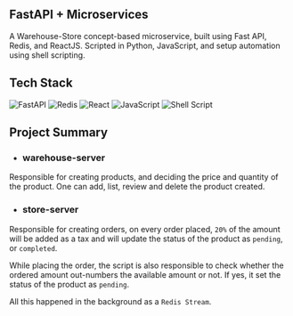 ## FastAPI + Microservices
A Warehouse-Store concept-based microservice, built using Fast API, Redis, and ReactJS. Scripted in Python, JavaScript, and setup automation using shell scripting.

## Tech Stack
![FastAPI](https://img.shields.io/badge/FastAPI-005571?style=for-the-badge&logo=fastapi) ![Redis](https://img.shields.io/badge/redis-%23DD0031.svg?style=for-the-badge&logo=redis&logoColor=white) ![React](https://img.shields.io/badge/react-%2320232a.svg?style=for-the-badge&logo=react&logoColor=%2361DAFB) ![JavaScript](https://img.shields.io/badge/javascript-%23323330.svg?style=for-the-badge&logo=javascript&logoColor=%23F7DF1E) ![Shell Script](https://img.shields.io/badge/shell_script-%23121011.svg?style=for-the-badge&logo=gnu-bash&logoColor=white)

## Project Summary

[]("./img/fastapi-microservice.png)

+ ### warehouse-server
Responsible for creating products, and deciding the price and quantity of the product. One can add, list, review and delete the product created.


+ ### store-server
Responsible for creating orders, on every order placed, `20%` of the amount will be added as a tax and will update the status of the product as `pending`, or `completed`.

While placing the order, the script is also responsible to check whether the ordered amount out-numbers the available amount or not. If yes, it set the status of the product as `pending`.

All this happened in the background as a `Redis Stream`.